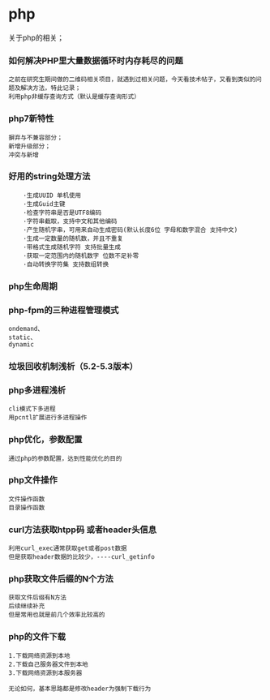 # php

关于php的相关；

### 如何解决PHP里大量数据循环时内存耗尽的问题
```
之前在研究生期间做的二维码相关项目，就遇到过相关问题，今天看技术帖子，又看到类似的问题及解决方法，特此记录；
利用php非缓存查询方式（默认是缓存查询形式）
```


### php7新特性
```
摒弃与不兼容部分；
新增升级部分；
冲突与新增
```

### 好用的string处理方法
```
    ·生成UUID 单机使用
    ·生成Guid主键
    ·检查字符串是否是UTF8编码
    ·字符串截取，支持中文和其他编码
    ·产生随机字串，可用来自动生成密码(默认长度6位 字母和数字混合 支持中文)
    ·生成一定数量的随机数，并且不重复
    ·带格式生成随机字符 支持批量生成
    ·获取一定范围内的随机数字 位数不足补零
    ·自动转换字符集 支持数组转换
```

### php生命周期


### php-fpm的三种进程管理模式

    ondemand、
    static、
    dynamic
    
### 垃圾回收机制浅析（5.2-5.3版本）

### php多进程浅析
    
    cli模式下多进程
    用pcntl扩展进行多进程操作
    
### php优化，参数配置
    
    通过php的参数配置，达到性能优化的目的
    
### php文件操作

    文件操作函数
    目录操作函数

### curl方法获取htpp码 或者header头信息
    
    利用curl_exec通常获取get或者post数据
    但是获取header数据的比较少，----curl_getinfo
    
### php获取文件后缀的N个方法
    
    获取文件后缀有N方法
    后续继续补充
    但是常用也就是前几个效率比较高的
    
### php的文件下载
        
    1.下载网络资源到本地
    2.下载自己服务器文件到本地
    3.下载网络资源到本服务器
    
    无论如何，基本思路都是修改header为强制下载行为